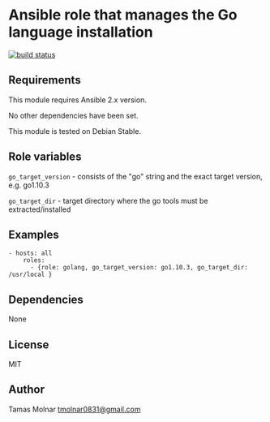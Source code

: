 # Ansible role that manages the Go language installation

[![build status](https://gitlab.com/stiron/ansible-golang/badges/master/build.svg)](https://gitlab.com/stiron/ansible-golang/commits/master)

## Requirements

This module requires Ansible 2.x version.

No other dependencies have been set.

This module is tested on Debian Stable.

## Role variables

`go_target_version` - consists of the "go" string and the exact target version, e.g. go1.10.3

`go_target_dir` - target directory where the go tools must be extracted/installed

## Examples

	- hosts: all
		roles:
		  - {role: golang, go_target_version: go1.10.3, go_target_dir: /usr/local }

## Dependencies

None

## License

MIT

## Author

Tamas Molnar <tmolnar0831@gmail.com>
